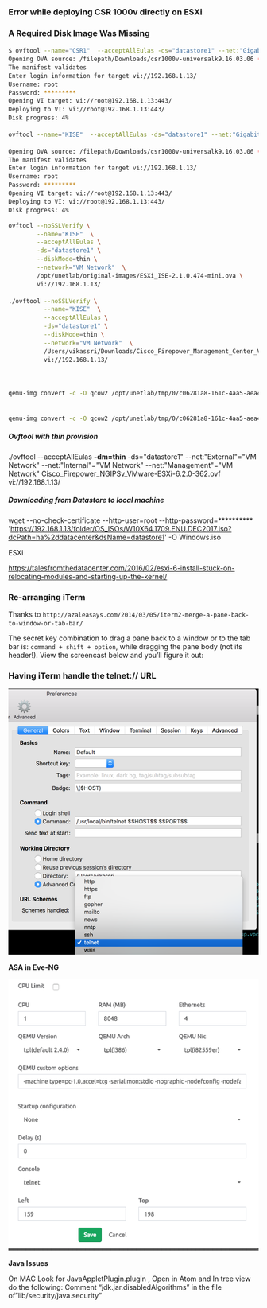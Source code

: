 

### Error while deploying CSR 1000v directly on  ESXi

### A Required Disk Image Was Missing

```sh
$ ovftool --name="CSR1"  --acceptAllEulas -ds="datastore1" --net:"GigabitEthernet1"="VM Network"  --net:"GigabitEthernet2"="VM Network" --net:"GigabitEthernet3"="VM Network"  /filepath/csr1000v-universalk9.16.03.06\ \(1\)\ copy.ova vi://192.168.1.13/
Opening OVA source: /filepath/Downloads/csr1000v-universalk9.16.03.06 (1) copy.ova
The manifest validates
Enter login information for target vi://192.168.1.13/
Username: root
Password: *********
Opening VI target: vi://root@192.168.1.13:443/
Deploying to VI: vi://root@192.168.1.13:443/
Disk progress: 4%

ovftool --name="KISE"  --acceptAllEulas -ds="datastore1" --net:"GigabitEthernet1"="VM Network"  --net:"GigabitEthernet2"="VM Network" --net:"GigabitEthernet3"="VM Network"  /filepath/csr1000v-universalk9.16.03.06\ \(1\)\ copy.ova vi://192.168.1.13/

Opening OVA source: /filepath/Downloads/csr1000v-universalk9.16.03.06 (1) copy.ova
The manifest validates
Enter login information for target vi://192.168.1.13/
Username: root
Password: *********
Opening VI target: vi://root@192.168.1.13:443/
Deploying to VI: vi://root@192.168.1.13:443/
Disk progress: 4%
```


```sh
ovftool --noSSLVerify \
        --name="KISE"  \
        --acceptAllEulas \
        -ds="datastore1" \
        --diskMode=thin \
        --network="VM Network"  \
        /opt/unetlab/original-images/ESXi_ISE-2.1.0.474-mini.ova \
        vi://192.168.1.13/

./ovftool --noSSLVerify \
          --name="KISE"  \
          --acceptAllEulas \
          -ds="datastore1" \
          --diskMode=thin \
          --network="VM Network"  \
          /Users/vikassri/Downloads/Cisco_Firepower_Management_Center_Virtual_VMware-6.2.3-83/Cisco_Firepower_Management_Center_Virtual_VMware-ESXi-6.2.3-83.ovf \
          vi://192.168.1.13/



qemu-img convert -c -O qcow2 /opt/unetlab/tmp/0/c06281a8-161c-4aa5-aea4-4d304b13b6d4/1/megasasa.qcow2 /opt/unetlab/addons/qemu/vwlc-8.7.102/megasasa.qcow2


qemu-img convert -c -O qcow2 /opt/unetlab/tmp/0/c06281a8-161c-4aa5-aea4-4d304b13b6d4/1/virtioa.qcow2  /opt/unetlab/addons/qemu/win-7test/virtioa.qcow2
```

##### Ovftool with thin provision

./ovftool --acceptAllEulas **-dm=thin**  -ds="datastore1" --net:"External"="VM Network" --net:"Internal"="VM Network" --net:"Management"="VM Network" Cisco_Firepower_NGIPSv_VMware-ESXi-6.2.0-362.ovf  vi://192.168.1.13/


##### Downloading from Datastore to local machine

wget --no-check-certificate --http-user=root --http-password=********** 'https://192.168.1.13/folder/OS_ISOs/W10X64.1709.ENU.DEC2017.iso?dcPath=ha%2ddatacenter&dsName=datastore1'  -O  Windows.iso



ESXi

https://talesfromthedatacenter.com/2016/02/esxi-6-install-stuck-on-relocating-modules-and-starting-up-the-kernel/


### Re-arranging iTerm

Thanks to `http://azaleasays.com/2014/03/05/iterm2-merge-a-pane-back-to-window-or-tab-bar/`

The secret key combination to drag a pane back to a window or to the tab bar is: `command + shift + option`, while dragging the pane body (not its header!). View the screencast below and you’ll figure it out:


### Having iTerm handle the telnet:// URL

![](/assets/markdown-img-paste-20180528184424236.png)


**ASA in Eve-NG**

![](/assets/markdown-img-paste-20180703130517336.png)


**Java Issues**

On MAC Look for JavaAppletPlugin.plugin , Open in Atom and In tree view do the following:
Comment “jdk.jar.disabledAlgorithms” in the file of”lib/security/java.security”
